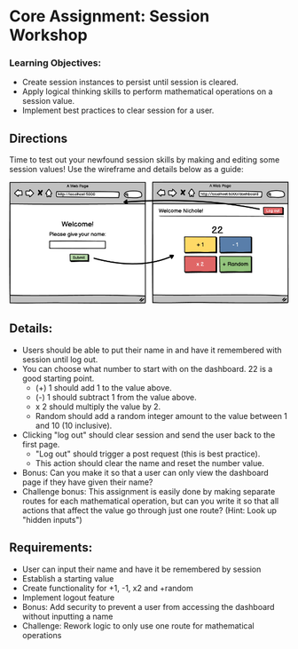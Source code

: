 # Core Assignment: Session Workshop

### Learning Objectives:

- Create session instances to persist until session is cleared.
- Apply logical thinking skills to perform mathematical operations on a session value.
- Implement best practices to clear session for a user.

## Directions
Time to test out your newfound session skills by making and editing some session values! Use the wireframe and details below as a guide:

![Image](image.png)

## Details:
- Users should be able to put their name in and have it remembered with session until log out.
- You can choose what number to start with on the dashboard. 22 is a good starting point.
    - (+) 1 should add 1 to the value above.
    - (-) 1 should subtract 1 from the value above.
    - x 2 should multiply the value by 2.
    - Random should add a random integer amount to the value between 1 and 10 (10 inclusive).
- Clicking "log out" should clear session and send the user back to the first page.
    - "Log out" should trigger a post request (this is best practice).
    - This action should clear the name and reset the number value.
- Bonus: Can you make it so that a user can only view the dashboard page if they have given their name?
- Challenge bonus: This assignment is easily done by making separate routes for each mathematical operation, but can you write it so that all actions that affect the value go through just one route? (Hint: Look up "hidden inputs")

## Requirements:
- User can input their name and have it be remembered by session
- Establish a starting value
- Create functionality for +1, -1, x2 and +random
- Implement logout feature
- Bonus: Add security to prevent a user from accessing the dashboard without inputting a name
- Challenge: Rework logic to only use one route for mathematical operations

